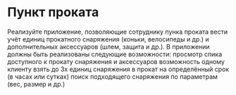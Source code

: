 # Пункт проката

Реализуйте приложение, позволяющие сотруднику пунка проката вести учёт единиц прокатного снаряжения (коньки, велосипеды и др.) и дополнительных аксессуаров (шлем, защита и др.).
В приложении должны быть реализованы следующие возможности: 
просмотр спика доступного к прокату снаряжения и аксессуаров
возможность одному клиенту взять до 3х единиц снаряжения в прокат на определённый срок (в часах или сутках)
поиск подходящего снаряжения по параметрам (вес, размер и др.)
